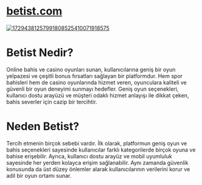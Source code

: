 # <a href="https://bit.ly/4e228R2" > betist.com</a>
<a href="https://bit.ly/4e228R2">![17294381257991808525410071918575](https://github.com/user-attachments/assets/051538e0-055f-4a64-8887-353e5c2c8efb)</a>
# Betist Nedir?
Online bahis ve casino oyunları sunan, kullanıcılarına geniş bir oyun yelpazesi ve çeşitli bonus fırsatları sağlayan bir platformdur. Hem spor bahisleri hem de casino oyunlarında hizmet veren, oyunculara kaliteli ve güvenli bir oyun deneyimi sunmayı hedefler. Geniş oyun seçenekleri, kullanıcı dostu arayüzü ve müşteri odaklı hizmet anlayışı ile dikkat çeken, bahis severler için cazip bir tercihtir.
# Neden Betist?
Tercih etmenin birçok sebebi vardır. İlk olarak, platformun geniş oyun ve bahis seçenekleri sayesinde kullanıcılar farklı kategorilerde birçok oyuna ve bahise erişebilir. Ayrıca, kullanıcı dostu arayüz ve mobil uyumluluk sayesinde her yerden kolayca erişim sağlanabilir. Aynı zamanda güvenlik konusunda da üst düzey önlemler alarak kullanıcılarının verilerini korur ve adil bir oyun ortamı sunar.
